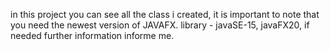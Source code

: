 in this project you can see all the class i created, it is important to note that you need the newest version of JAVAFX.
library - javaSE-15, javaFX20, if needed further information informe me.
